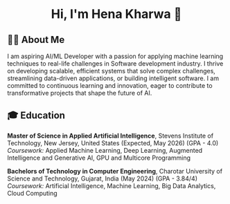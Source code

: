 <h1 align="center">Hi, I'm Hena Kharwa 👋</h1>

## 👩‍💻 About Me

I am aspiring AI/ML Developer with a passion for applying machine learning techniques to real-life challenges in Software development industry. I thrive on developing scalable, efficient systems that solve complex challenges, streamlining data-driven applications, or building intelligent software. I am committed to continuous learning and innovation, eager to contribute to transformative projects that shape the future of AI.

## 🎓 Education

**Master of Science in Applied Artificial Intelligence**, Stevens Institute of Technology, New Jersey, United States (Expected, May 2026) (GPA - 4.0)
_Coursework:_ Applied Machine Learning, Deep Learning, Augmented Intelligence and Generative AI, GPU and Multicore Programming

**Bachelors of Technology in Computer Engineering**, Charotar University of Science and Technology, Gujarat, India (May 2024) (GPA - 3.84/4)
_Coursework:_ Artificial Intelligence, Machine Learning, Big Data Analytics, Cloud Computing

